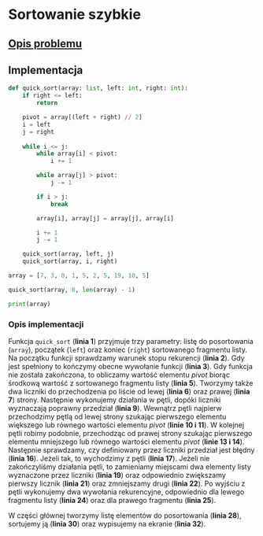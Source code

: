 # Sortowanie szybkie

## [Opis problemu](../../../../algorithms/sorting/quick-sort.md)

## Implementacja

```python linenums="1"
def quick_sort(array: list, left: int, right: int):
    if right <= left:
        return

    pivot = array[(left + right) // 2]
    i = left
    j = right
    
    while i <= j:
        while array[i] < pivot:
            i += 1

        while array[j] > pivot:
            j -= 1

        if i > j:
            break

        array[i], array[j] = array[j], array[i]

        i += 1
        j -= 1

    quick_sort(array, left, j)
    quick_sort(array, i, right)

array = [7, 3, 0, 1, 5, 2, 5, 19, 10, 5]

quick_sort(array, 0, len(array) - 1)

print(array)
```

### Opis implementacji

Funkcja `quick_sort` (**linia 1**) przyjmuje trzy parametry: listę do posortowania (`array`), początek (`left`) oraz koniec (`right`) sortowanego fragmentu listy. Na początku funkcji sprawdzamy warunek stopu rekurencji (**linia 2**). Gdy jest spełniony to kończymy obecne wywołanie funkcji (**linia 3**). Gdy funkcja nie została zakończona, to obliczamy wartość elementu *pivot* biorąc środkową wartość z sortowanego fragmentu listy (**linia 5**). Tworzymy także dwa liczniki do przechodzenia po liście od lewej (**linia 6**) oraz prawej (**linia 7**) strony. Następnie wykonujemy działania w pętli, dopóki liczniki wyznaczają poprawny przedział (**linia 9**). Wewnątrz pętli najpierw przechodzimy pętlą od lewej strony szukając pierwszego elementu większego lub równego wartości elementu *pivot* (**linie 10 i 11**). W kolejnej pętli robimy podobnie, przechodząc od prawej strony szukając pierwszego elementu mniejszego lub równego wartości elementu *pivot* (**linie 13 i 14**). Następnie sprawdzamy, czy definiowany przez liczniki przedział jest błędny (**linia 16**). Jeżeli tak, to wychodzimy z pętli (**linia 17**). Jeżeli nie zakończyliśmy działania pętli, to zamieniamy miejscami dwa elementy listy wyznaczone przez liczniki (**linia 19**) oraz odpowiednio zwiększamy pierwszy licznik (**linia 21**) oraz zmniejszamy drugi (**linia 22**). Po wyjściu z pętli wykonujemy dwa wywołania rekurencyjne, odpowiednio dla lewego fragmentu listy (**linia 24**) oraz dla prawego fragmentu (**linia 25**).

W części głównej tworzymy listę elementów do posortowania (**linia 28**), sortujemy ją (**linia 30**) oraz wypisujemy na ekranie (**linia 32**).